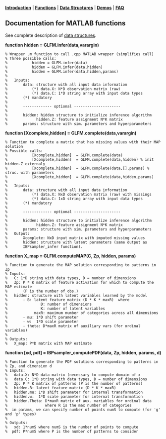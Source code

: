 [**Introduction**](https://ivaleram.github.io/GLFM/) | [**Functions**](doc_functions.html) | [**Data Structures**](doc_struct.html) | [**Demos**](demos.html) | [**FAQ**](FAQ_errors.html)

## Documentation for MATLAB functions

See complete description of [data structures](doc_struct.html).

**function hidden = GLFM.infer(data,varargin)**

    % Wrapper .m function to call .cpp MATLAB wrapper (simplifies call)
    % Three possible calls:
    %           hidden = GLFM.infer(data)
    %           hidden = GLFM.infer(data,hidden)
    %           hidden = GLFM.infer(data,hidden,params)
    %
    %   Inputs:
    %       data: structure with all input data information
    %           (*) data.X: N*D observation matrix (raw)
    %           (*) data.C: 1*D string array with input data types
    %       (*) mandatory
    %
    %       ------------- optional ---------------------
    %
    %       hidden: hidden structure to initialize inference algorithm
    %             hidden.Z: feature assignment N*K matrix
    %       params: structure with sim. parameters and hyperparameters

**function [Xcomplete,hidden] = GLFM.complete(data,varargin)**

    % Function to complete a matrix that has missing values with their MAP solution
    % Possible calls:
    %           [Xcomplete,hidden]  = GLFM.complete(data)
    %           [Xcomplete,hidden]  = GLFM.complete(data,hidden) % init hidden.Z externaly
    %           [Xcomplete,hidden]  = GLFM.complete(data,[],params) % struc. with parameters
    %           [Xcomplete,hidden]  = GLFM.complete(data,hidden,params)
    %
    %   Inputs:
    %       data: structure with all input data information
    %           (*) data.X: NxD observation matrix (raw) with missings
    %           (*) data.C: 1xD string array with input data types
    %       (*) mandatory
    %
    %       ------------- optional ---------------------
    %
    %       hidden: hidden structure to initialize inference algorithm
    %             hidden.Z: feature assignment N*K matrix
    %       params: structure with sim. parameters and hyperparameters
    %   Output:
    %       Xcomplete: NxD input matrix with imputed missing values
    %       hidden: structure with latent parameters (same output as
    %       IBPsampler_infer function).

**function X_map = GLFM.computeMAP(C, Zp, hidden, params)**

    % Function to generate the MAP solution corresponding to patterns in Zp
    % Inputs:
    %   C: 1*D string with data types, D = number of dimensions
    %   Zp: P * K matrix of feature activation for which to compute the MAP estimate
    %       (P is the number of obs.)
    %   hidden: structure with latent variables learned by the model
    %       - B: latent feature matrix (D * K * maxR)  where
    %               D: number of dimensions
    %               K: number of latent variables
    %            maxR: maximum number of categories across all dimensions
    %       - mu: 1*D shift parameter
    %       - w:  1*D scale parameter
    %       - theta: D*maxR matrix of auxiliary vars (for ordinal variables)
    %
    % Outputs:
    %   X_map: P*D matrix with MAP estimate


**function [xd, pdf] = IBPsampler_computePDF(data, Zp, hidden, params, d)**

    % Function to generate the PDF solutions corresponding to patterns in
    % Zp, and dimension d
    % Inputs:
    %   data.X: N*D data matrix (necessary to compute domain of x
    %   data.C: 1*D string with data types, D = number of dimensions
    %   Zp: P * K matrix of patterns (P is the number of patterns)
    %   hidden.B: latent feature matrix (D * K * maxR)   
    %   hidden.mu: 1*D shift parameter for internal transformation
    %   hidden.w:  1*D scale parameter for internal transformation
    %   hidden.Theta: D*maxR matrix of aux. variables for ordinal data
    %                 where R is the max number of categories
    %  in params, we can specify number of points numS to compute (for 'g' and 'p' types)
    %
    % Outputs:
    %   xd: 1*numS where numS is the number of points to compute
    %  pdf: P*numS where P is the number of patterns to consider
